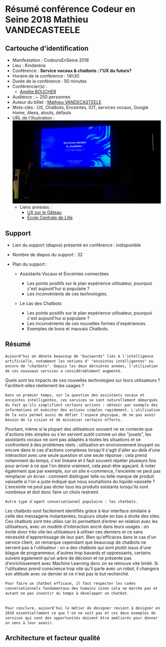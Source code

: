 # Résumé conférence Codeur en Seine 2018 Mathieu VANDECASTEELE

## Cartouche d'identification

 - Manifestation : CodeursEnSeine 2018
 - Lieu : Kindarena
 - Conférence : **Service vocaux & chatbots : l'UX du futurs?**
 - Horaire de la conférence : 14h30
 - Durée de la conférence : 50 minutes
 - Conférencier(s) :
   - [Amélie BOUCHER](https://www.linkedin.com/in/amelieboucher/)
 - Audience : ~ 250 personnes
 - Auteur du billet : [Mathieu VANDECASTEELE](https://www.linkedin.com/in/mathieuvdc/)
 - Mots-clés : UX, Chatbots, Enceintes, IOT, services vocaux, Google Home, Alexa, atouts, défauts
 - URL de l'illustration : ![Illustration](UX_CES18.jpg)
   - Liens annexes : 
     - [UX sur le Gâteau](https://ux-surlegateau.com)
     - [École Centrale de Lille](http://centralelille.fr/)

## Support
 - Lien du support (diapos) présenté en conférence : indisponible
 - Nombre de diapos du support : 32
 - Plan du support :
 
    - Assistants Vocaux et Enceintes connectées
      - Les points positifs sur le plan expérience utilisateur, pourquoi c'est aujourd'hui si populaire ?
      - Les inconvénients de ces technologies.

    - Le cas des Chatbots
      - Les points positifs sur le plan expérience utilisateur, pourquoi c'est aujourd'hui si populaire ?
      - Les inconvénients de ces nouvelles formes d'expériences.
      - Exemples de bons et mauvais Chatbots.

## Résumé

    Aujourd'hui on dénote beaucoup de "buzzwords" liés à l'intelligence artificielle, notamment les notions d' "enceintes intelligentes" ou encore de "chatbots". Depuis les deux dernières années, l'utilisation de ces nouveaux services a considérablement augmenté.
Quels sont les impacts de ces nouvelles technologies sur leurs utilisateurs ? Facilitent-elles réellement les usages ?


    Dans un premier temps, sur la question des assistants vocaux et enceintes intelligentes, ces services se sont naturellement démarqués du fait qu'ils simplifient certains actions : obtenir par exemple des informations et exécuter des actions simples rapidement. L'utilisation de la voix permet aussi de défier l'espace physique, de ne pas avoir besoin de la vision et de minimiser certains efforts.
Pourtant, même si la plupart des utilisateurs souvent ne se contente que d'actions très simples ou s'en servent putôt comme un des "jouets", les assistants vocaux ne sont pas adaptés à toutes les situations et se confrontent à des problèmes réels : utilisation en environnement bruyant ou encore dans le cas d'actions complexes lorsqu'il s'agit d'aller au-delà d'une intéraction avec une seule question et une seule réponse : cela prend notamment du temps, c'est linéaire et il faut souvent répéter plusieurs fois pour arriver à ce que l'on désire vraiment, cela peut-être agaçant. À noter également que par exemple, sur un site e-commerce, l'enceinte ne peut pas remplacer un écran : comment distinguer telle ou telle marque de produit vaisselle si l'on a juste indiqué que nous souhaitions du liquide vaisselle ? L'enceinte ne peut pas dicter tous les produits existants lorsqu'ils sont nombreux et doit donc faire un choix restreint.


    Autre type d'agent conversationnel populaire : les chatbots.
Les chatbots sont facilement identifiés grâce à leur interface similaire à celle des messagerie instantanées, toujours située en bas à droite des sites. Ces chatbots sont très utiles car ils permettent d’entrer en relation avec les utilisateurs, avec un modèle d'interaction ancré dans leurs usages : on incite donc très vite les utilisateurs à utiliser ces derniers et ce sans nécessité d'apprentissage de leur part.
Bien qu'efficaces dans le cas d'un service client, on remarque cependant que beaucoup de chatbots ne servent pas à l'utilisateur : on a des chatbots qui sont plutôt issus d'une blague de programmeur, d'autres trop bavards et oppressants, certains suivent également qu'un arbre de décision et ne présente pas d'enrichissement avec Machine Learning donc on se retrouve vite limité. Si l'utilisateur prend conscience trop vite qu'il parle avec un robot, il changera son attitude avec ce dernier et ce n'est pas le but recherché.


    Pour faire un chatbot efficace, il faut respecter les codes conversationnels fondamentaux des humains sinon cela ne marche pas et autant ne pas investir du temps à développer un chatbot.


    Pour conclure, aujourd'hui le métier de designer revient à designer en 2018 essentiellement ce que l'on ne voit pas et ces deux exemples de services qui sont des opportunités doivent être améliorés pour donner un sens à leur avenir.


## Architecture et facteur qualité

